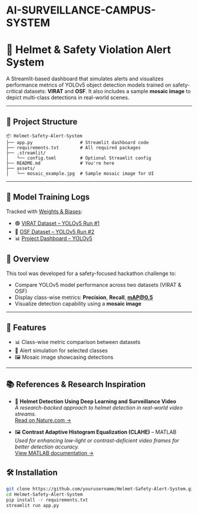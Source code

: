 # AI-SURVEILLANCE-CAMPUS-SYSTEM
# 🚨 Helmet & Safety Violation Alert System

A Streamlit-based dashboard that simulates alerts and visualizes performance metrics of YOLOv5 object detection models trained on safety-critical datasets: **VIRAT** and **OSF**. It also includes a sample **mosaic image** to depict multi-class detections in real-world scenes.

---

## 📁 Project Structure

```
📦 Helmet-Safety-Alert-System
├── app.py                  # Streamlit dashboard code
├── requirements.txt        # All required packages
├── .streamlit/
│   └── config.toml         # Optional Streamlit config
├── README.md               # You're here
├── assets/
│   └── mosaic_example.jpg  # Sample mosaic image for UI
```

---
## 🚀 Model Training Logs

Tracked with [Weights & Biases](https://wandb.ai/):

- 🟢 [VIRAT Dataset – YOLOv5 Run #1](https://wandb.ai/shailvisuman-iit-madras-/YOLOv5/runs/18ilcby5?nw=nwusershailvisuman)
- 🔵 [OSF Dataset – YOLOv5 Run #2](https://wandb.ai/shailvisuman-iit-madras-/YOLOv5/runs/jqmyl3tq?nw=nwusershailvisuman)
- 📊 [Project Dashboard – YOLOv5](https://wandb.ai/shailvisuman-iit-madras-/YOLOv5?nw=nwusershailvisuman)


## 🧠 Overview

This tool was developed for a safety-focused hackathon challenge to:

- Compare YOLOv5 model performance across two datasets (VIRAT & OSF)
- Display class-wise metrics: **Precision**, **Recall**, **mAP@0.5**
- Visualize detection capability using a **mosaic image**

---

## 🚀 Features

- 📊 Class-wise metric comparison between datasets
- 🔔 Alert simulation for selected classes
- 🖼️ Mosaic image showcasing detections

---
## 📚 References & Research Inspiration

- 🔬 **Helmet Detection Using Deep Learning and Surveillance Video**  
  *A research-backed approach to helmet detection in real-world video streams.*  
  [Read on Nature.com →](https://www.nature.com/articles/s41598-023-45383-x#Sec2)

- 🖼️ **Contrast Adaptive Histogram Equalization (CLAHE)** – MATLAB  
  *Used for enhancing low-light or contrast-deficient video frames for better detection accuracy.*  
  [View MATLAB documentation →](https://www.mathworks.com/help/visionhdl/ug/contrast-adaptive-histogram-equalization.html)


## 🛠️ Installation

```bash
git clone https://github.com/yourusername/Helmet-Safety-Alert-System.git
cd Helmet-Safety-Alert-System
pip install -r requirements.txt
streamlit run app.py

